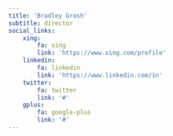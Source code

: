 ```yaml
---
title: 'Bradley Grosh'
subtitle: director
social_links:
    xing:
        fa: xing
        link: 'https://www.xing.com/profile'
    linkedin:
        fa: linkedin
        link: 'https://www.linkedin.com/in'
    twitter:
        fa: twitter
        link: '#'
    gplus:
        fa: google-plus
        link: '#'
---
```


